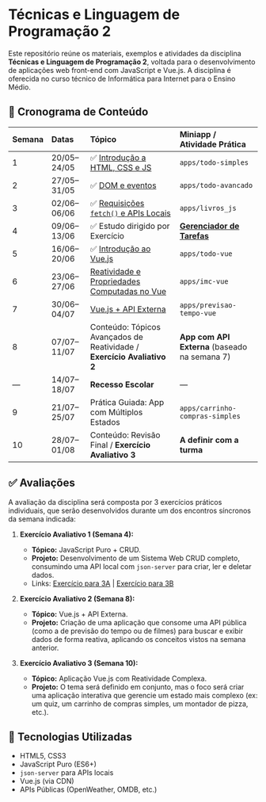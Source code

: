 # Técnicas e Linguagem de Programação 2

Este repositório reúne os materiais, exemplos e atividades da disciplina **Técnicas e Linguagem de Programação 2**, voltada para o desenvolvimento de aplicações web front-end com JavaScript e Vue.js. A disciplina é oferecida no curso técnico de Informática para Internet para o Ensino Médio.

## 📅 Cronograma de Conteúdo

| Semana | Datas         | Tópico                                                                       | Miniapp / Atividade Prática                             |
| :----- | :------------ |:-----------------------------------------------------------------------------|:--------------------------------------------------------|
| 1      | 20/05–24/05   | ✅ [Introdução a HTML, CSS e JS](conteudos/intro_html_css_js.md)              | `apps/todo-simples`                                     |
| 2      | 27/05–31/05   | ✅ [DOM e eventos](conteudos/dom.md)                                          | `apps/todo-avancado`                                    |
| 3      | 02/06–06/06   | ✅ [Requisições `fetch()` e APIs Locais](conteudos/fetch.md)                  | `apps/livros_js`                                        |
| 4      | 09/06–13/06   | ✅ Estudo dirigido por Exercício                                              | [**Gerenciador de Tarefas**](exercicios/exercicio_0.md) |
| 5      | 16/06–20/06   | ✅ [Introdução ao Vue.js](conteudos/vue_intro.md)                             | `apps/todo-vue`                                         |
| 6      | 23/06–27/06   | [Reatividade e Propriedades Computadas no Vue](conteudos/vue_reatividade.md) | `apps/imc-vue`                                          |
| 7      | 30/06–04/07   | [Vue.js + API Externa](conteudos/vue_api.md)                                 | `apps/previsao-tempo-vue`                               |
| 8      | 07/07–11/07   | Conteúdo: Tópicos Avançados de Reatividade / **Exercício Avaliativo 2**      | **App com API Externa** (baseado na semana 7)           |
| —      | 14/07–18/07   | **Recesso Escolar**                                                          | —                                                       |
| 9      | 21/07–25/07   | Prática Guiada: App com Múltiplos Estados                                    | `apps/carrinho-compras-simples`                         |
| 10     | 28/07–01/08   | Conteúdo: Revisão Final / **Exercício Avaliativo 3**                         | **A definir com a turma**                               |

## ✅ Avaliações

A avaliação da disciplina será composta por 3 exercícios práticos individuais, que serão desenvolvidos durante um dos encontros síncronos da semana indicada:

1.  **Exercício Avaliativo 1 (Semana 4):**
    * **Tópico:** JavaScript Puro + CRUD.
    * **Projeto:** Desenvolvimento de um Sistema Web CRUD completo, consumindo uma API local com `json-server` para criar, ler e deletar dados.
    * Links: [Exercício para 3A](exercicios/exercicio_1.md) | [Exercício para 3B](exercicios/exercicio_1b.md)

2.  **Exercício Avaliativo 2 (Semana 8):**
    * **Tópico:** Vue.js + API Externa.
    * **Projeto:** Criação de uma aplicação que consome uma API pública (como a de previsão do tempo ou de filmes) para buscar e exibir dados de forma reativa, aplicando os conceitos vistos na semana anterior.

3.  **Exercício Avaliativo 3 (Semana 10):**
    * **Tópico:** Aplicação Vue.js com Reatividade Complexa.
    * **Projeto:** O tema será definido em conjunto, mas o foco será criar uma aplicação interativa que gerencie um estado mais complexo (ex: um quiz, um carrinho de compras simples, um montador de pizza, etc.).

## 🚀 Tecnologias Utilizadas

-   HTML5, CSS3
-   JavaScript Puro (ES6+)
-   `json-server` para APIs locais
-   Vue.js (via CDN)
-   APIs Públicas (OpenWeather, OMDB, etc.)